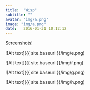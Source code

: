 ```yaml
---
title:  "Wisp"
subtitle: ""
avatar: "img/a.png"
image: "img/a.png"
date:   2016-01-31 10:12:12
---
```


Screenshots! 

![Alt text]({{ site.baseurl }}/img/e.png)

![Alt text]({{ site.baseurl }}/img/f.png)

![Alt text]({{ site.baseurl }}/img/g.png)

![Alt text]({{ site.baseurl }}/img/h.png)